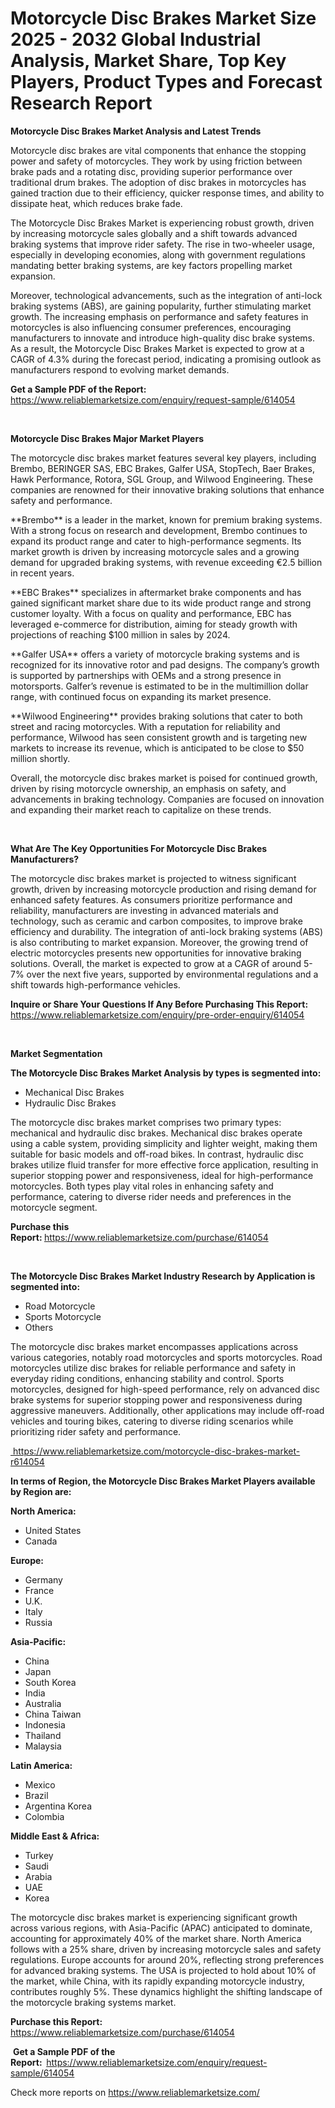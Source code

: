 <p><h1>Motorcycle Disc Brakes Market Size 2025 - 2032 Global Industrial Analysis, Market Share, Top Key Players, Product Types and Forecast Research Report</h1></p><p><strong>Motorcycle Disc Brakes Market Analysis and Latest Trends</strong></p>
<p><p>Motorcycle disc brakes are vital components that enhance the stopping power and safety of motorcycles. They work by using friction between brake pads and a rotating disc, providing superior performance over traditional drum brakes. The adoption of disc brakes in motorcycles has gained traction due to their efficiency, quicker response times, and ability to dissipate heat, which reduces brake fade.</p><p>The Motorcycle Disc Brakes Market is experiencing robust growth, driven by increasing motorcycle sales globally and a shift towards advanced braking systems that improve rider safety. The rise in two-wheeler usage, especially in developing economies, along with government regulations mandating better braking systems, are key factors propelling market expansion. </p><p>Moreover, technological advancements, such as the integration of anti-lock braking systems (ABS), are gaining popularity, further stimulating market growth. The increasing emphasis on performance and safety features in motorcycles is also influencing consumer preferences, encouraging manufacturers to innovate and introduce high-quality disc brake systems. As a result, the Motorcycle Disc Brakes Market is expected to grow at a CAGR of 4.3% during the forecast period, indicating a promising outlook as manufacturers respond to evolving market demands.</p></p>
<p><strong>Get a Sample PDF of the Report:&nbsp;</strong> <a href="https://www.reliablemarketsize.com/enquiry/request-sample/614054?utm_campaign=3248&utm_medium=2&utm_source=Github&utm_content=ia&utm_term=24032025&utm_id=motorcycle-disc-brakes">https://www.reliablemarketsize.com/enquiry/request-sample/614054</a></p>
<p>&nbsp;</p>
<p><strong>Motorcycle Disc Brakes Major Market Players</strong></p>
<p><p>The motorcycle disc brakes market features several key players, including Brembo, BERINGER SAS, EBC Brakes, Galfer USA, StopTech, Baer Brakes, Hawk Performance, Rotora, SGL Group, and Wilwood Engineering. These companies are renowned for their innovative braking solutions that enhance safety and performance.</p><p>**Brembo** is a leader in the market, known for premium braking systems. With a strong focus on research and development, Brembo continues to expand its product range and cater to high-performance segments. Its market growth is driven by increasing motorcycle sales and a growing demand for upgraded braking systems, with revenue exceeding €2.5 billion in recent years.</p><p>**EBC Brakes** specializes in aftermarket brake components and has gained significant market share due to its wide product range and strong customer loyalty. With a focus on quality and performance, EBC has leveraged e-commerce for distribution, aiming for steady growth with projections of reaching $100 million in sales by 2024.</p><p>**Galfer USA** offers a variety of motorcycle braking systems and is recognized for its innovative rotor and pad designs. The company’s growth is supported by partnerships with OEMs and a strong presence in motorsports. Galfer’s revenue is estimated to be in the multimillion dollar range, with continued focus on expanding its market presence.</p><p>**Wilwood Engineering** provides braking solutions that cater to both street and racing motorcycles. With a reputation for reliability and performance, Wilwood has seen consistent growth and is targeting new markets to increase its revenue, which is anticipated to be close to $50 million shortly.</p><p>Overall, the motorcycle disc brakes market is poised for continued growth, driven by rising motorcycle ownership, an emphasis on safety, and advancements in braking technology. Companies are focused on innovation and expanding their market reach to capitalize on these trends.</p></p>
<p>&nbsp;</p>
<p><strong>What Are The Key Opportunities For Motorcycle Disc Brakes Manufacturers?</strong></p>
<p><p>The motorcycle disc brakes market is projected to witness significant growth, driven by increasing motorcycle production and rising demand for enhanced safety features. As consumers prioritize performance and reliability, manufacturers are investing in advanced materials and technology, such as ceramic and carbon composites, to improve brake efficiency and durability. The integration of anti-lock braking systems (ABS) is also contributing to market expansion. Moreover, the growing trend of electric motorcycles presents new opportunities for innovative braking solutions. Overall, the market is expected to grow at a CAGR of around 5-7% over the next five years, supported by environmental regulations and a shift towards high-performance vehicles.</p></p>
<p><strong>Inquire or Share Your Questions If Any Before Purchasing This Report:</strong> <a href="https://www.reliablemarketsize.com/enquiry/pre-order-enquiry/614054?utm_campaign=3248&utm_medium=2&utm_source=Github&utm_content=ia&utm_term=24032025&utm_id=motorcycle-disc-brakes">https://www.reliablemarketsize.com/enquiry/pre-order-enquiry/614054</a></p>
<p>&nbsp;</p>
<p><strong>Market Segmentation</strong></p>
<p><strong>The Motorcycle Disc Brakes Market Analysis by types is segmented into:</strong></p>
<p><ul><li>Mechanical Disc Brakes</li><li>Hydraulic Disc Brakes</li></ul></p>
<p><p>The motorcycle disc brakes market comprises two primary types: mechanical and hydraulic disc brakes. Mechanical disc brakes operate using a cable system, providing simplicity and lighter weight, making them suitable for basic models and off-road bikes. In contrast, hydraulic disc brakes utilize fluid transfer for more effective force application, resulting in superior stopping power and responsiveness, ideal for high-performance motorcycles. Both types play vital roles in enhancing safety and performance, catering to diverse rider needs and preferences in the motorcycle segment.</p></p>
<p><strong>Purchase this Report:&nbsp;</strong><a href="https://www.reliablemarketsize.com/purchase/614054?utm_campaign=3248&utm_medium=2&utm_source=Github&utm_content=ia&utm_term=24032025&utm_id=motorcycle-disc-brakes">https://www.reliablemarketsize.com/purchase/614054</a></p>
<p>&nbsp;</p>
<p><strong>The Motorcycle Disc Brakes Market Industry Research by Application is segmented into:</strong></p>
<p><ul><li>Road Motorcycle</li><li>Sports Motorcycle</li><li>Others</li></ul></p>
<p><p>The motorcycle disc brakes market encompasses applications across various categories, notably road motorcycles and sports motorcycles. Road motorcycles utilize disc brakes for reliable performance and safety in everyday riding conditions, enhancing stability and control. Sports motorcycles, designed for high-speed performance, rely on advanced disc brake systems for superior stopping power and responsiveness during aggressive maneuvers. Additionally, other applications may include off-road vehicles and touring bikes, catering to diverse riding scenarios while prioritizing rider safety and performance.</p></p>
<p><a href="https://www.reliablemarketsize.com/motorcycle-disc-brakes-market-r614054?utm_campaign=3248&utm_medium=2&utm_source=Github&utm_content=ia&utm_term=24032025&utm_id=motorcycle-disc-brakes">&nbsp;https://www.reliablemarketsize.com/motorcycle-disc-brakes-market-r614054</a></p>
<p><strong>In terms of Region, the Motorcycle Disc Brakes Market Players available by Region are:</strong></p>
<p>
    <p> <strong> North America: </strong>
        <ul>
            <li>United States</li>
            <li>Canada</li>
        </ul>
        </p> 
    <p> <strong> Europe: </strong>
        <ul>
            <li>Germany</li>
            <li>France</li>
            <li>U.K.</li>
            <li>Italy</li>
            <li>Russia</li>
        </ul>
        </p> 
    <p> <strong> Asia-Pacific: </strong>
        <ul>
            <li>China</li>
            <li>Japan</li>
            <li>South Korea</li>
            <li>India</li>
            <li>Australia</li>
            <li>China Taiwan</li>
            <li>Indonesia</li>
            <li>Thailand</li>
            <li>Malaysia</li>
        </ul>
        </p> 
    <p> <strong> Latin America: </strong>
        <ul>
            <li>Mexico</li>
            <li>Brazil</li>
            <li>Argentina Korea</li>
            <li>Colombia</li>
        </ul>
        </p> 
    <p> <strong> Middle East & Africa: </strong>
        <ul>
            <li>Turkey</li>
            <li>Saudi</li>
            <li>Arabia</li>
            <li>UAE</li>
            <li>Korea</li>
        </ul>
    </p>
    </p>
<p><p>The motorcycle disc brakes market is experiencing significant growth across various regions, with Asia-Pacific (APAC) anticipated to dominate, accounting for approximately 40% of the market share. North America follows with a 25% share, driven by increasing motorcycle sales and safety regulations. Europe accounts for around 20%, reflecting strong preferences for advanced braking systems. The USA is projected to hold about 10% of the market, while China, with its rapidly expanding motorcycle industry, contributes roughly 5%. These dynamics highlight the shifting landscape of the motorcycle braking systems market.</p></p>
<p><strong>Purchase this Report: </strong><a href="https://www.reliablemarketsize.com/purchase/614054?utm_campaign=3248&utm_medium=2&utm_source=Github&utm_content=ia&utm_term=24032025&utm_id=motorcycle-disc-brakes">https://www.reliablemarketsize.com/purchase/614054</a></p>
<p>&nbsp;<strong>Get a Sample PDF of the Report:&nbsp;&nbsp;</strong><a href="https://www.reliablemarketsize.com/enquiry/request-sample/614054?utm_campaign=3248&utm_medium=2&utm_source=Github&utm_content=ia&utm_term=24032025&utm_id=motorcycle-disc-brakes">https://www.reliablemarketsize.com/enquiry/request-sample/614054</a></p>
<p><strong></strong></p>
<p>Check more reports on <a href="https://www.reliablemarketsize.com/?utm_campaign=3248&utm_medium=2&utm_source=Github&utm_content=ia&utm_term=24032025&utm_id=motorcycle-disc-brakes">https://www.reliablemarketsize.com/</a></p>